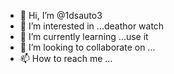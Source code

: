 - 👋 Hi, I’m @1dsauto3
- 👀 I’m interested in ...deathor watch
- 🌱 I’m currently learning ...use it
- 💞️ I’m looking to collaborate on ...
- 📫 How to reach me ...

<!---
1dsauto3/1dsauto3 is a ✨ special ✨ repository because its `README.md` (this file) appears on your GitHub profile.
You can click the Preview link to take a look at your changes.
--->
